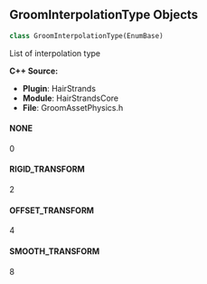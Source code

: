 ## GroomInterpolationType Objects

```python
class GroomInterpolationType(EnumBase)
```

List of interpolation type

**C++ Source:**

- **Plugin**: HairStrands
- **Module**: HairStrandsCore
- **File**: GroomAssetPhysics.h

<a id="unreal.GroomInterpolationType.NONE"></a>

#### NONE

0

<a id="unreal.GroomInterpolationType.RIGID_TRANSFORM"></a>

#### RIGID_TRANSFORM

2

<a id="unreal.GroomInterpolationType.OFFSET_TRANSFORM"></a>

#### OFFSET_TRANSFORM

4

<a id="unreal.GroomInterpolationType.SMOOTH_TRANSFORM"></a>

#### SMOOTH_TRANSFORM

8

<a id="unreal.GroomBindingMeshType"></a>